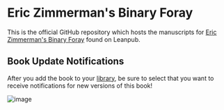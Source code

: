 # Eric Zimmerman's Binary Foray

This is the official GitHub repository which hosts the manuscripts for [Eric Zimmerman's Binary Foray](https://leanpub.com/BinaryForay) found on Leanpub. 

## Book Update Notifications

After you add the book to your [library](https://leanpub.com/user_dashboard/library), be sure to select that you want to receive notifications for new versions of this book!

![image](https://user-images.githubusercontent.com/36825567/190553151-f6690ba6-8dce-4d81-b806-0556cac39b73.png)
